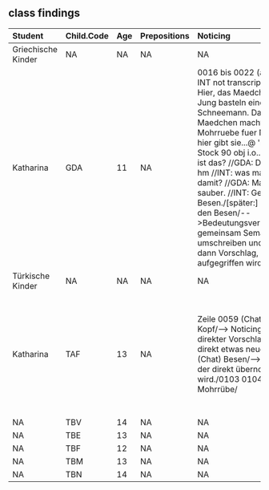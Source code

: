 ## class findings
                     
|Student|Child.Code|Age|Prepositions|Noticing|Self.correction..content.or.form.|Interviewer|More.information|
|:--|:--|:--|:--|:--|:--|:--|:--|
|Griechische Kinder|NA|NA|NA|NA|NA|NA|NA|
|Katharina|GDA|11|NA|0016 bis 0022 (answers INT not transcripted)//GDA:   Hier, das Maedchen und ein Jung basteln einen Schneemann. Das Maedchen macht ein Mohrruebe fuer Nase. Und hier gibt sie...@ 'ne...@ 'ne Stock 90 obj i.o..                   //INT: was ist das?                                                         //GDA:  Das hier?  hm                                                        //INT: was macht man damit?                                                 //GDA:  Machen sauber. //INT: Genau, n Besen./[später:] und nicht den Besen/-->Bedeutungsverhandlung: gemeinsam Semantik umschreiben und erfassen; dann Vorschlag, der aufgegriffen wird/|0194 [Drachen] wenn es ganz gut Luft ist, Luft gib's, dann... /0237 Hier fragt ein Frau...@ den Schna- Schaffner wo geht da, der Zug|lacht viel, macht Späße, fragt freundlich nach, stimmt, genau/Recasts/0096 (answer not transcripted) Er faellt sich um. Hmh, fällt runter. (Übergeneralisierung reflexive Verben)/0104 (answer not transcripted) [der Junge] fangt. Ja, fängt.  /0181 (answer not transcripted) Soll ich sagen, wohin sie gehört? Ja, dann ist da noch irgendwas, was dazu gehört./0182 (answer not transcripted) Hier sind so Kristall. Eis. Ja genau, Eis. Eiskristalle|NA|
|Türkische Kinder|NA|NA|NA|NA|NA|NA|NA|
|Katharina|TAF|13|NA|Zeile 0059 (Chat file) Kopf/--> Noticing, Pause + direkter Vorschlag – lernt direkt etwas neues/0091 (Chat) Besen/--> Vorschlag, der direkt übernommen wird./0103 0104 (Chat) Mohrrübe/|Sie setzt sich im einen Wagen und der Maedchen zieht sie- zieht er. (0068)/Ja, wenn du kein Fahrer- Fahrkarte hast, dann musst du wieder aussteigen. (0163)/weil, er traegt viel schwerer und er traegt (…) langs- ne bisschen leichter (0131) /da finden die- da find der Junge sein Vater und Mutter (0179)/--> Umstrukturierung Syntax auch für L1 typisch|Interviewer sagt v.a. ok, gut, hmh, prima, alles ist erlaubt, lacht, ermutigt bei langen Pausen, weiterzumachen//Nachfrage Zeile 0038 (Chat) Irrenhaus//Recast 0146 (answer from INT not transcipted)//der Apfel gehoert die Aepfeln. Und warum gehören die beiden zusammen?|Viele und lange, ungefüllte Pausen|
|NA|TBV|14|NA|NA|NA|NA|NA|
|NA|TBE|13|NA|NA|NA|NA|NA|
|NA|TBF|12|NA|NA|NA|NA|NA|
|NA|TBM|13|NA|NA|NA|NA|NA|
|NA|TBN|14|NA|NA|NA|NA|NA|
